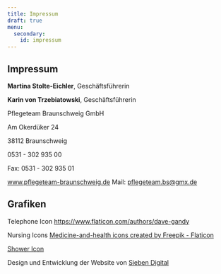 ```yaml
---
title: Impressum
draft: true
menu:
  secondary:
    id: impressum
---
```


## Impressum

**Martina Stolte-Eichler**, Geschäftsführerin

**Karin von Trzebiatowski**, Geschäftsführerin

Pflegeteam Braunschweig GmbH

Am Okerdüker 24

38112 Braunschweig

0531 - 302 935 00

Fax: 0531 - 302 935 01

www.pflegeteam-braunschweig.de
Mail: pflegeteam.bs@gmx.de

## Grafiken

Telephone Icon
https://www.flaticon.com/authors/dave-gandy

Nursing Icons
<a href="https://www.flaticon.com/free-icons/medicine-and-health" title="medicine-and-health icons">Medicine-and-health icons created by Freepik - Flaticon</a>

<a href="https://www.flaticon.com/authors/konkapp" title="medicine-and-health icons">Shower Icon</a>

Design und Entwicklung der Website von [Sieben Digital](https://sieben.digital/)

